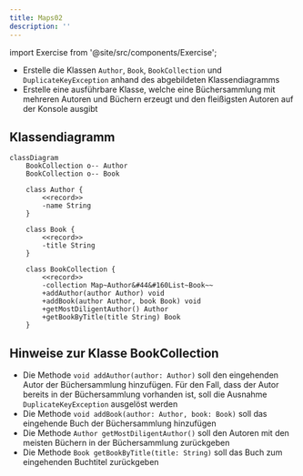 ```yaml
---
title: Maps02
description: ''
---
```


import Exercise from '@site/src/components/Exercise';

- Erstelle die Klassen `Author`, `Book`, `BookCollection` und `DuplicateKeyException` anhand des abgebildeten Klassendiagramms
- Erstelle eine ausführbare Klasse, welche eine Büchersammlung mit mehreren Autoren und Büchern erzeugt und den fleißigsten Autoren auf der Konsole ausgibt

## Klassendiagramm

```mermaid
classDiagram
    BookCollection o-- Author
    BookCollection o-- Book

    class Author {
        <<record>>
        -name String
    }

    class Book {
        <<record>>
        -title String
    }

    class BookCollection {
        <<record>>
        -collection Map~Author&#44&#160List~Book~~
        +addAuthor(author Author) void
        +addBook(author Author, book Book) void
        +getMostDiligentAuthor() Author
        +getBookByTitle(title String) Book
    }
```

## Hinweise zur Klasse BookCollection

- Die Methode `void addAuthor(author: Author)` soll den eingehenden Autor der Büchersammlung hinzufügen. Für den Fall, dass der Autor bereits in der Büchersammlung
  vorhanden ist, soll die Ausnahme `DuplicateKeyException` ausgelöst werden
- Die Methode `void addBook(author: Author, book: Book)` soll das eingehende Buch der Büchersammlung hinzufügen
- Die Methode `Author getMostDiligentAuthor()` soll den Autoren mit den meisten Büchern in der Büchersammlung zurückgeben
- Die Methode `Book getBookByTitle(title: String)` soll das Buch zum eingehenden Buchtitel zurückgeben

<Exercise pullRequest="66" branchSuffix="maps/02" />

